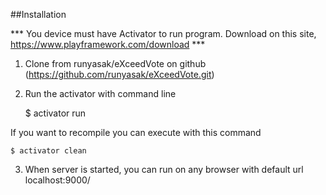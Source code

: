##Installation

*** You device must have Activator to run program. Download on this site, https://www.playframework.com/download ***

1. Clone from runyasak/eXceedVote on github (https://github.com/runyasak/eXceedVote.git)

2. Run the activator with command line

	$ activator run

 If you want to recompile you can execute with this command

	$ activator clean


3. When server is started, you can run on any browser with default url
   localhost:9000/